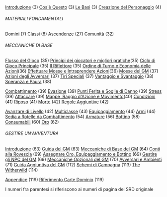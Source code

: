 [Introduzione](02-INTRODUZIONE.md) (3)
[Cos'è Questo](02-INTRODUZIONE.md#cos-e-questo) (3)
[Le Basi](02-INTRODUZIONE.md#le-basi) (3)
[Creazione del Personaggio](03-CREAZIONE%20DEL%20PERSONAGGIO.md) (4)

###### MATERIALI FONDAMENTALI
[Domini](/docs/SRD/3-MATERIALI%20FONDAMENTALI/0-DOMINI.md) (7)
[Classi](/docs/SRD/3-MATERIALI%20FONDAMENTALI/1-CLASSI/1-CLASSI.md) (8)
[Ascendenze](/docs/SRD/3-MATERIALI%20FONDAMENTALI/2-ASCENDENZE/2-ASCENDENZE.md) (27)
[Comunità](/docs/SRD/3-MATERIALI%20FONDAMENTALI/3-COMUNITA/3-COMUNITA.md) (32)

###### MECCANICHE DI BASE
[Flusso del Gioco](/docs/SRD/4-MECCANICHE%20DI%20BASE/01-FLUSSO%20DEL%20GIOCO.md) (35)
[Principi dei giocatori e migliori pratiche](/docs/SRD/4-MECCANICHE%20DI%20BASE/02-PRINCIPI%20DEI%20GIOCATORI%20E%20MIGLIORI%20PRATICHE.md)(35)
[Ciclo di Gioco Principale](/docs/SRD/4-MECCANICHE%20DI%20BASE/03-CICLO%20DI%20GIOCO%20PRINCIPALE.md) (35)
[Il Riflettore](/docs/SRD/4-MECCANICHE%20DI%20BASE/04-IL%20RIFLETTORE.md) (35)
[Ordine di Turno e Economia delle Azioni](/docs/SRD/4-MECCANICHE%20DI%20BASE/05-ORDINE%20DI%20TURNO%20E%20ECONOMIA%20DELLE%20AZIONI.md)(36)
[Effettuare Mosse e Intraprendere Azioni](/docs/SRD/4-MECCANICHE%20DI%20BASE/06-EFFETTURARE%20MOSSE%20E%20INTRAPRENDERE%20AZIONI.md)(36)
[Mosse del GM](/docs/SRD/4-MECCANICHE%20DI%20BASE/07-MOSSE%20DEL%20GM.md) (37)
[Azioni degli Avversari](/docs/SRD/4-MECCANICHE%20DI%20BASE/08-AZIONI%20DEGLI%20AVVERSARI.md) (37)
[Tiri Speciali](/docs/SRD/4-MECCANICHE%20DI%20BASE/09-TIRI%20SPECIALI.md) (37)
[Vantaggio e Svantaggio](/docs/SRD/4-MECCANICHE%20DI%20BASE/010-VANTAGGIO%20E%20SVANTAGGIO.md) (38)
[Speranza e Paura](/docs/SRD/4-MECCANICHE%20DI%20BASE/011-SPERANZA%20E%20PAURA.md) (38)

[Combattimento](/docs/SRD/4-MECCANICHE%20DI%20BASE/012-COMBATTIMENTO/012-COMBATTIMENTO.md) (39)
[Evasione](/docs/SRD/4-MECCANICHE%20DI%20BASE/012-COMBATTIMENTO/1-EVASIONE.md) (39)
[Punti Ferita e Soglie di Danno](/docs/SRD/4-MECCANICHE%20DI%20BASE/012-COMBATTIMENTO/2-PUNTI%20FERITA%20E%20SOGLIE%20DI%20DANNO.md) (39)
[Stress](/docs/SRD/4-MECCANICHE%20DI%20BASE/012-COMBATTIMENTO/3-STRESS.md) (39)
[Attaccare](/docs/SRD/4-MECCANICHE%20DI%20BASE/012-COMBATTIMENTO/4-ATTACCARE.md) (39)
[Mappe, Raggio d'Azione e Movimento](/docs/SRD/4-MECCANICHE%20DI%20BASE/012-COMBATTIMENTO/5-MAPPE%20RAGGIO%20AZIONE%20E%20MOVIMENTO.md)(40)
[Condizioni](/docs/SRD/4-MECCANICHE%20DI%20BASE/012-COMBATTIMENTO/6-CONDIZIONI.md) (41)
[Riposo](/docs/SRD/4-MECCANICHE%20DI%20BASE/012-COMBATTIMENTO/7-RIPOSO.md) (41)
[Morte](/docs/SRD/4-MECCANICHE%20DI%20BASE/012-COMBATTIMENTO/8-MORTE.md) (42)
[Regole Aggiuntive](/docs/SRD/4-MECCANICHE%20DI%20BASE/012-COMBATTIMENTO/9-REGOLE%20AGGIUNTIVE.md) (42)

[Avanzare di Livello](/docs/SRD/4-MECCANICHE%20DI%20BASE/12-AVANZARE%20DI%20LIVELLO.md) (42)
[Multiclasse](/docs/SRD/4-MECCANICHE%20DI%20BASE/13-MULTICLASSE.md) (43)
[Equipaggiamento](/docs/SRD/4-MECCANICHE%20DI%20BASE/14-EQUIPAGGIAMENTO.md) (44)
[Armi](/docs/SRD/4-MECCANICHE%20DI%20BASE/15-ARMI/15-ARMI.md) (44)
[Sedia a Rotelle da Combattimento](/docs/SRD/4-MECCANICHE%20DI%20BASE/15-ARMI/18-SEDIA%20A%20ROTELLE%20DA%20COMBATTIMENTO.md) (54)
[Armature](/docs/SRD/4-MECCANICHE%20DI%20BASE/16-ARMATURE/16-ARMATURE.md) (56)
[Bottino](/docs/SRD/4-MECCANICHE%20DI%20BASE/17-BOTTINO.md) (58)
[Consumabili](/docs/SRD/4-MECCANICHE%20DI%20BASE/18-CONSUMABILI.md) (60)
[Oro](/docs/SRD/4-MECCANICHE%20DI%20BASE/19-ORO.md) (62)

###### GESTIRE UN'AVVENTURA

[Introduzione](/docs/SRD/5-GESTIRE%20UN%20AVVENTURA/5-INTRODUZIONE.md) (63)
[Guida del GM](/docs/SRD/5-GESTIRE%20UN%20AVVENTURA/6-GUIDA%20DEL%20GM/6-GUIDA%20DEL%20GM.md) (63)
[Meccaniche di Base del GM](/docs/SRD/5-GESTIRE%20UN%20AVVENTURA/6-GUIDA%20DEL%20GM/7-MECCANICHE%20DI%20BASE%20DEL%20GM.md) (64)
[Conti alla Rovescia](/docs/SRD/5-GESTIRE%20UN%20AVVENTURA/6-GUIDA%20DEL%20GM/8-CONTI%20ALLA%20ROVESCIA.md) (69)
[Assegnare Oro, Equipaggiamento e Bottino](/docs/SRD/5-GESTIRE%20UN%20AVVENTURA/6-GUIDA%20DEL%20GM/9-ASSEGNARE%20ORO%20EQUIPAGGIAMENTO%20E%20BOTTINO.md) (69)
[Gestire gli NPC del GM](/docs/SRD/5-GESTIRE%20UN%20AVVENTURA/6-GUIDA%20DEL%20GM/10-GESTIRE%20GLI%20NPC%20DEL%20GM.md) (69)
[Meccaniche Opzionali del GM](/docs/SRD/5-GESTIRE%20UN%20AVVENTURA/6-GUIDA%20DEL%20GM/11-MECCANICHE%20OPZIONALI%20DEL%20GM.md) (70)
[Avversari e Ambienti](/docs/SRD/5-GESTIRE%20UN%20AVVENTURA/7-AVVERSARI%20E%20AMBIENTI.md) (71)
[Guida Aggiuntiva del GM](/docs/SRD/5-GESTIRE%20UN%20AVVENTURA/8-GUIDA%20AGGIUNTIVA%20DEL%20GM.md) (112)
[Schemi di Campagna](/docs/SRD/5-GESTIRE%20UN%20AVVENTURA/9-SCHEMI%20DI%20CAMPAGNA.md) (113)
[The Witherwild](/docs/SRD/5-GESTIRE%20UN%20AVVENTURA/10-THE%20WITHERWILD.md) (114)

[Appendice](/docs/SRD/6-APPENDICE/6-APPENDICE.md) (119)
[Riferimento Carte Dominio](/docs/SRD/6-APPENDICE/7-RIFERIMENTO%20CARTE%20DI%20DOMINIO.md) (119)

I numeri fra parentesi si riferiscono ai numeri di pagina del SRD originale